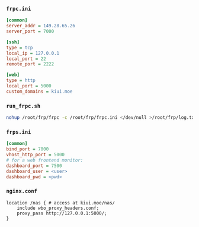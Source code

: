### `frpc.ini`

```ini
[common]
server_addr = 149.28.65.26
server_port = 7000

[ssh]
type = tcp
local_ip = 127.0.0.1
local_port = 22
remote_port = 2222

[web]
type = http
local_port = 5000
custom_domains = kiui.moe
```

### `run_frpc.sh`

```bash
nohup /root/frp/frpc -c /root/frp/frpc.ini </dev/null >/root/frp/log.txt 2>&1 &
```


### `frps.ini`

```ini
[common]
bind_port = 7000
vhost_http_port = 5000
# for a web frontend monitor:
dashboard_port = 7500
dashboard_user = <user>
dashboard_pwd = <pwd>

```


### `nginx.conf`

```nginx
location /nas { # access at kiui.moe/nas/
    include wbo_proxy_headers.conf;
    proxy_pass http://127.0.0.1:5000/;
}
```

